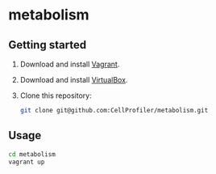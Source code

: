 # metabolism

## Getting started

1. Download and install [Vagrant](https://www.vagrantup.com/downloads.html).

1. Download and install [VirtualBox](https://www.virtualbox.org/wiki/Downloads).

1. Clone this repository:
    ```sh
    git clone git@github.com:CellProfiler/metabolism.git
    ```

## Usage

```sh
cd metabolism
vagrant up
```
